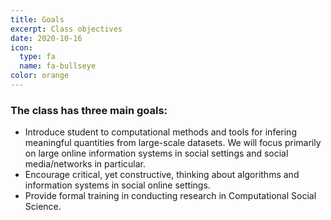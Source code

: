 ```yaml
---
title: Goals
excerpt: Class objectives
date: 2020-10-16
icon:
  type: fa
  name: fa-bullseye
color: orange
---
```


### The class has three main goals:

- Introduce student to computational methods and tools for infering meaningful quantities from large-scale datasets. We will focus primarily on large online information systems in social settings and social media/networks in particular. 
- Encourage critical, yet constructive, thinking about algorithms and information systems in social online settings.
- Provide formal training in conducting research in Computational Social Science.
